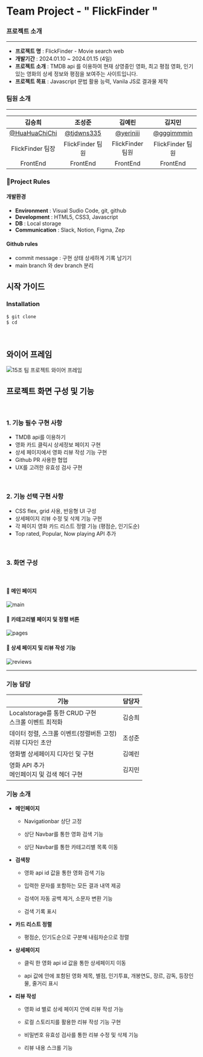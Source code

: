 # Team Project - " FlickFinder "

### 프로젝트 소개
---
- **프로젝트 명** : FlickFinder - Movie search web
- **개발기간** : 2024.01.10 ~ 2024.01.15 (4일)
- **프로젝트 소개** : TMDB api 를 이용하여 현재 상영중인 영화, 최고 평점 영화, 인기있는 영화의 상세 정보와 평점을 보여주는 사이트입니다.
- **프로젝트 목표** : Javascript 문법 활용 능력, Vanila JS로 결과물 제작

### 팀원 소개

---
|                            김승희                            |                            조성준                           |                            김예린                            |                            김지민                            |   
| :----------------------------------------------------------: | :----------------------------------------------------------: | :----------------------------------------------------------: | :----------------------------------------------------------: |
|                          [@HuaHuaChiChi](https://github.com/HuaHuaChiChi)                           |                          [@tjdwns335](https://github.com/tjdwns335)                           |                          [@yeriniii](https://github.com/yeriniii)                           |                          [@gggimmmin](https://github.com/gggimmmin)                         |
|                           FlickFinder 팀장                           |                           FlickFinder 팀원                           |                           FlickFinder 팀원                           |                           FlickFinder 팀원                           | 
|                           FrontEnd                           |                           FrontEnd                           |                           FrontEnd                           |                           FrontEnd                           | 

### 🚦Project Rules

#### 개발환경
- **Environment** : Visual Sudio Code, git, github
- **Development** : HTML5, CSS3, Javascript
- **DB** : Local storage
- **Communication** : Slack, Notion, Figma, Zep

#### Github rules
- commit message : 구현 상태 상세하게 기록 남기기
- main branch 와 dev branch 분리

## 시작 가이드


### Installation

```bash
$ git clone 
$ cd
```

<br />

## 와이어 프레임

![15조 팀 프로젝트 와이어 프레임](https://github.com/HuaHuaChiChi/sparta_week2_teampjt/assets/142903244/6e553b3e-fb27-410c-8e7a-81e218231ba9)

## 프로젝트 화면 구성 및 기능

<br />

### 1. 기능 필수 구현 사항  

- TMDB api를 이용하기
- 영화 카드 클릭시 상세정보 페이지 구현
- 상세 페이지에서 영화 리뷰 작성 기능 구현
- Github PR 사용한 협업
- UX를 고려한 유효성 검사 구현

 <br /> 

 ### 2. 기능 선택 구현 사항 

 - CSS flex, grid 사용, 반응형 UI 구성
 - 상세페이지 리뷰 수정 및 삭제 기능 구현
 - 각 페이지 영화 카드 리스트 정렬 기능 (평점순, 인기도순)
 - Top rated, Popular, Now playing API 추가

<br />

### 3. 화면 구성

<br /> 

#### 🚩 메인 페이지

![main](https://github.com/HuaHuaChiChi/sparta_week2_teampjt/assets/142903244/87c0556b-8469-438c-8f7c-c00418425499)

#### 🚩 카테고리별 페이지 및 정렬 버튼

![pages](https://github.com/HuaHuaChiChi/sparta_week2_teampjt/assets/142903244/6c6a7f79-8155-4480-b61d-827f8b3af495)

#### 🚩 상세 페이지 및 리뷰 작성 기능

![reviews](https://github.com/HuaHuaChiChi/sparta_week2_teampjt/assets/142903244/693aa729-7558-42f4-be43-e7cc4f495dd7)




---

### 기능 담당


| 기능                               | 담당자 |
| ---------------------------------- | ------ |
| Localstorage를 통한 CRUD 구현<br/> 스크롤 이벤트 최적화 | 김승희 |
| 데이터 정렬, 스크롤 이벤트(정렬버튼 고정)<br/> 리뷰 디자인 초안            | 조성준 |
| 영화별 상세페이지 디자인 및 구현   | 김예린 |
| 영화 API 추가<br/> 메인페이지 및 검색 헤더 구현                            | 김지민 |


### 기능 소개

- **메인페이지** 

  - Navigationbar 상단 고정

  - 상단 Navbar를 통한 영화 검색 기능
 
  - 상단 Navbar를 통한 카테고리별 목록 이동
 

- **검색창** 

  - 영화 api id 값을 통한 영화 검색 기능

  - 입력한 문자를 포함하는 모든 결과 내역 제공
 
  - 검색어 자동 공백 제거, 소문자 변환 기능
 
  - 검색 기록 표시
 

- **카드 리스트 정렬** 

  - 평점순, 인기도순으로 구분해 내림차순으로 정렬


- **상세페이지** 

  - 클릭 한 영화 api id 값을 통한 상세페이지 이동
 
  - api 값에 안에 포함된 영화 제목, 별점, 인기투표, 개봉연도, 장르, 감독, 등장인물, 줄거리 표시
 
 
- **리뷰 작성** 

  - 영화 id 별로 상세 페이지 안에 리뷰 작성 가능

  - 로컬 스토리지를 활용한 리뷰 작성 기능 구현
 
  - 비밀번호 유효성 검사를 통한 리뷰 수정 및 삭제 기능
 
  - 리뷰 내용 스크롤 기능
